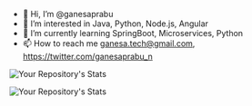 - 👋 Hi, I’m @ganesaprabu
- 👀 I’m interested in Java, Python, Node.js, Angular
- 🌱 I’m currently learning SpringBoot, Microservices, Python 
- 📫 How to reach me ganesa.tech@gmail.com, https://twitter.com/ganesaprabu_n

![Your Repository's Stats](https://github-readme-stats.vercel.app/api/top-langs/?username=ganesaprabu&theme=blue-green)

![Your Repository's Stats](https://github-readme-stats.vercel.app/api?username=ganesaprabu&show_icons=true)

<!---
ganesaprabu/ganesaprabu is a ✨ special ✨ repository because its `README.md` (this file) appears on your GitHub profile.
You can click the Preview link to take a look at your changes.
--->
